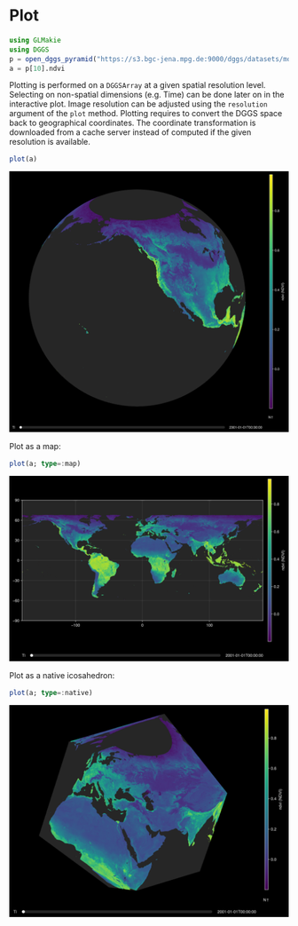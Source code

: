 # Plot

```julia
using GLMakie
using DGGS
p = open_dggs_pyramid("https://s3.bgc-jena.mpg.de:9000/dggs/datasets/modis")
a = p[10].ndvi
```

Plotting is performed on a `DGGSArray` at a given spatial resolution level.
Selecting on non-spatial dimensions (e.g. Time) can be done later on in the interactive plot.
Image resolution can be adjusted using the `resolution` argument of the `plot` method.
Plotting requires to convert the DGGS space back to geographical coordinates.
The coordinate transformation is downloaded from a cache server instead of computed if the given resolution is available.

```julia
plot(a)
```
![](assets/plot-globe.png)

Plot as a map:

```julia
plot(a; type=:map)
```

![](assets/plot-map.png)

Plot as a native icosahedron:

```julia
plot(a; type=:native)
```

![](assets/plot-native.png)
